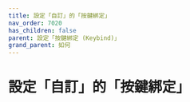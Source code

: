 ```yaml
---
title: 設定「自訂」的「按鍵綁定」
nav_order: 7020
has_children: false
parent: 設定「按鍵綁定 (Keybind)」
grand_parent: 如何
---
```



# 設定「自訂」的「按鍵綁定」
